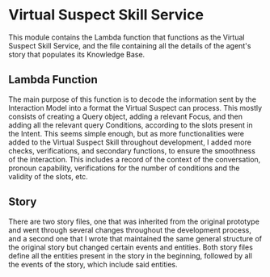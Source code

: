 # Virtual Suspect Skill Service

This module contains the Lambda function that functions as the Virtual Suspect Skill Service, and the file containing all the details of the agent's story that populates its Knowledge Base.

## Lambda Function

The main purpose of this function is to decode the information sent by the Interaction Model into a format the Virtual Suspect can process.
This mostly consists of creating a Query object, adding a relevant Focus, and then adding all the relevant query Conditions, according to the slots present in the Intent.
This seems simple enough, but as more functionalities were added to the Virtual Suspect Skill throughout development, I added more checks, verifications, and secondary functions, to ensure the smoothness of the interaction.
This includes a record of the context of the conversation, pronoun capability, verifications for the number of conditions and the validity of the slots, etc.

## Story

There are two story files, one that was inherited from the original prototype and went through several changes throughout the development process, and a second one that I wrote that maintained the same general structure of the original story but changed certain events and entities.
Both story files define all the entities present in the story in the beginning, followed by all the events of the story, which include said entities.